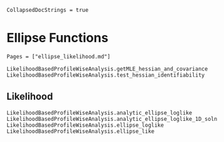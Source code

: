 ```@meta
CollapsedDocStrings = true
```
# Ellipse Functions

```@index
Pages = ["ellipse_likelihood.md"]
```

```@docs
LikelihoodBasedProfileWiseAnalysis.getMLE_hessian_and_covariance
LikelihoodBasedProfileWiseAnalysis.test_hessian_identifiability
```

## Likelihood

```@docs
LikelihoodBasedProfileWiseAnalysis.analytic_ellipse_loglike
LikelihoodBasedProfileWiseAnalysis.analytic_ellipse_loglike_1D_soln
LikelihoodBasedProfileWiseAnalysis.ellipse_loglike
LikelihoodBasedProfileWiseAnalysis.ellipse_like
```